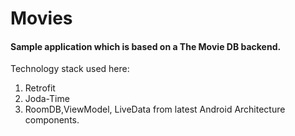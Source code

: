 # Movies
<h4>Sample application which is based on a The Movie DB backend.</h4>

Technology stack used here:
1. Retrofit
2. Joda-Time
4. RoomDB,ViewModel, LiveData from latest Android Architecture components.

